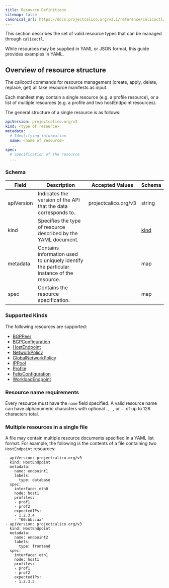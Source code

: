 ```yaml
---
title: Resource Definitions
sitemap: false 
canonical_url: https://docs.projectcalico.org/v3.1/reference/calicoctl/resources/
---
```


This section describes the set of valid resource types that can be managed
through `calicoctl`.  

While resources may be supplied in YAML or JSON format, this guide provides examples in YAML. 

## Overview of resource structure

The calicoctl commands for resource management (create, apply, delete, replace, get)
all take resource manifests as input.  

Each manifest may contain a single resource 
(e.g. a profile resource), or a list of multiple resources (e.g. a profile and two
hostEndpoint resources).

The general structure of a single resource is as follows:

```yaml
apiVersion: projectcalico.org/v3
kind: <type of resource>
metadata:
  # Identifying information
  name: <name of resource>
  ...
spec:
  # Specification of the resource
  ... 
```

### Schema 

| Field    | Description           | Accepted Values              | Schema |
|----------|-----------------------|------------------------------|--------|
| apiVersion     | Indicates the version of the API that the data corresponds to. | projectcalico.org/v3 | string |
| kind     | Specifies the type of resource described by the YAML document. |  | [kind](#supported-kinds) |
| metadata | Contains information used to uniquely identify the particular instance of the resource. | | map |
| spec     | Contains the resource specification. | | map |

### Supported Kinds

The following resources are supported:

- [BGPPeer]({{site.baseurl}}/{{page.version}}/reference/calicoctl/resources/bgppeer)
- [BGPConfiguration]({{site.baseurl}}/{{page.version}}/reference/calicoctl/resources/bgpconfig)
- [HostEndpoint]({{site.baseurl}}/{{page.version}}/reference/calicoctl/resources/hostendpoint)
- [NetworkPolicy]({{site.baseurl}}/{{page.version}}/reference/calicoctl/resources/networkpolicy)
- [GlobalNetworkPolicy]({{site.baseurl}}/{{page.version}}/reference/calicoctl/resources/globalnetworkpolicy)
- [IPPool]({{site.baseurl}}/{{page.version}}/reference/calicoctl/resources/ippool)
- [Profile]({{site.baseurl}}/{{page.version}}/reference/calicoctl/resources/profile)
- [FelixConfiguration]({{site.baseurl}}/{{page.version}}/reference/calicoctl/resources/felixconfig)
- [WorkloadEndpoint]({{site.baseurl}}/{{page.version}}/reference/calicoctl/resources/workloadendpoint)

### Resource name requirements

Every resource must have the `name` field specified.
A valid resource name can have alphanumeric characters with optional `.`, `_`, or `-`. of up to 128 characters total.

### Multiple resources in a single file

A file may contain multiple resource documents specified in a YAML list format. For example, the following is the contents of a file containing two `HostEndpoint` resources:

```
- apiVersion: projectcalico.org/v3
  kind: HostEndpoint
  metadata:
    name: endpoint1
    labels:
      type: database
  spec:
    interface: eth0
    node: host1
    profiles:
    - prof1
    - prof2
    expectedIPs:
    - 1.2.3.4
    - "00:bb::aa"
- apiVersion: projectcalico.org/v3
  kind: HostEndpoint
  metadata:
    name: endpoint2
    labels:
      type: frontend
  spec:
    interface: eth1
    node: host1
    profiles:
    - prof1
    - prof2
    expectedIPs:
    - 1.2.3.5
```
